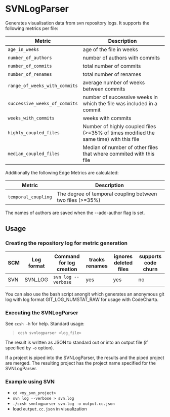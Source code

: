 # SVNLogParser

Generates visualisation data from svn repository logs. It supports the following metrics per file:

| Metric                        | Description                                                                           |
| ----------------------------- | ------------------------------------------------------------------------------------- |
| `age_in_weeks`                | age of the file in weeks                                                              |
| `number_of_authors`           | number of authors with commits                                                        |
| `number_of_commits`           | total number of commits                                                               |
| `number_of_renames`           | total number of renames                                                               |
| `range_of_weeks_with_commits` | average number of weeks between commits                                               |
| `successive_weeks_of_commits` | number of successive weeks in which the file was included in a commit                 |
| `weeks_with_commits`          | weeks with commits                                                                    |
| `highly_coupled_files`        | Number of highly coupled files (>=35% of times modified the same time) with this file |
| `median_coupled_files`        | Median of number of other files that where commited with this file                    |

Additionally the following Edge Metrics are calculated:

| Metric              | Description                                               |
| ------------------- | --------------------------------------------------------- |
| `temporal_coupling` | The degree of temporal coupling between two files (>=35%) |

The names of authors are saved when the --add-author flag is set.

## Usage

### Creating the repository log for metric generation

| SCM | Log format | Command for log creation | tracks renames | ignores deleted files | supports code churn |
| --- | ---------- | ------------------------ | -------------- | --------------------- | ------------------- |
| SVN | SVN_LOG    | `svn log --verbose`      | yes            | yes                   | no                  |

You can also use the bash script anongit which generates an anonymous git log with log format GIT_LOG_NUMSTAT_RAW for usage with CodeCharta.

### Executing the SVNLogParser

See `ccsh -h` for help. Standard usage:

> `ccsh svnlogparser <log_file>`

The result is written as JSON to standard out or into an output file (if specified by `-o` option).

If a project is piped into the SVNLogParser, the results and the piped project are merged.
The resulting project has the project name specified for the SVNLogParser.

### Example using SVN

-   `cd <my_svn_project>`
-   `svn log --verbose > svn.log`
-   `./ccsh svnlogparser svn.log -o output.cc.json`
-   load `output.cc.json` in visualization
